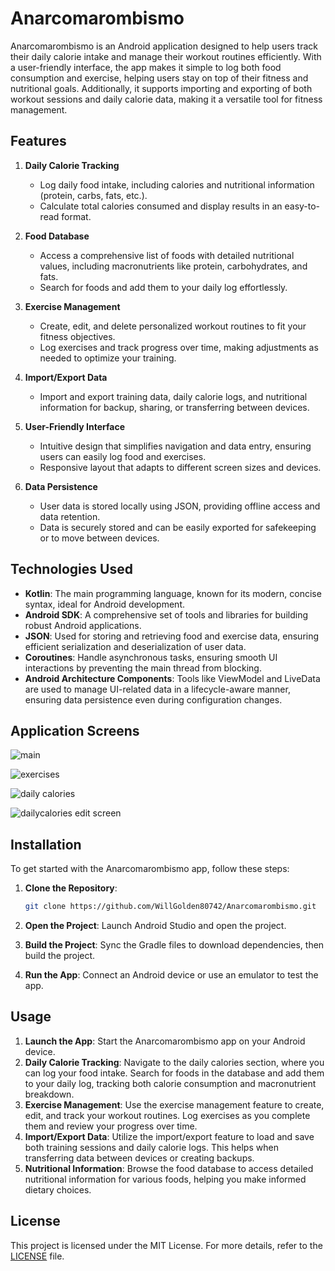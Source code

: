 # Anarcomarombismo

Anarcomarombismo is an Android application designed to help users track their daily calorie intake and manage their workout routines efficiently. With a user-friendly interface, the app makes it simple to log both food consumption and exercise, helping users stay on top of their fitness and nutritional goals. Additionally, it supports importing and exporting of both workout sessions and daily calorie data, making it a versatile tool for fitness management.

## Features

1. **Daily Calorie Tracking**
   - Log daily food intake, including calories and nutritional information (protein, carbs, fats, etc.).
   - Calculate total calories consumed and display results in an easy-to-read format.

2. **Food Database**
   - Access a comprehensive list of foods with detailed nutritional values, including macronutrients like protein, carbohydrates, and fats.
   - Search for foods and add them to your daily log effortlessly.

3. **Exercise Management**
   - Create, edit, and delete personalized workout routines to fit your fitness objectives.
   - Log exercises and track progress over time, making adjustments as needed to optimize your training.

4. **Import/Export Data**
   - Import and export training data, daily calorie logs, and nutritional information for backup, sharing, or transferring between devices.

5. **User-Friendly Interface**
   - Intuitive design that simplifies navigation and data entry, ensuring users can easily log food and exercises.
   - Responsive layout that adapts to different screen sizes and devices.

6. **Data Persistence**
   - User data is stored locally using JSON, providing offline access and data retention.
   - Data is securely stored and can be easily exported for safekeeping or to move between devices.

## Technologies Used

- **Kotlin**: The main programming language, known for its modern, concise syntax, ideal for Android development.
- **Android SDK**: A comprehensive set of tools and libraries for building robust Android applications.
- **JSON**: Used for storing and retrieving food and exercise data, ensuring efficient serialization and deserialization of user data.
- **Coroutines**: Handle asynchronous tasks, ensuring smooth UI interactions by preventing the main thread from blocking.
- **Android Architecture Components**: Tools like ViewModel and LiveData are used to manage UI-related data in a lifecycle-aware manner, ensuring data persistence even during configuration changes.

## Application Screens

![main](https://github.com/user-attachments/assets/ce7a1e8b-b096-4330-b773-f8d98e131c7b)

![exercises](https://github.com/user-attachments/assets/966bac35-6cd6-4562-841b-6af4b12a5e34)

![daily calories](https://github.com/user-attachments/assets/3127a658-709d-42c3-8d10-b764ea6fb2d6)


![dailycalories edit screen](https://github.com/user-attachments/assets/c792e1d7-fbd3-40cd-ab0e-d2161028c5fc)


## Installation

To get started with the Anarcomarombismo app, follow these steps:

1. **Clone the Repository**:
   ```bash
   git clone https://github.com/WillGolden80742/Anarcomarombismo.git
   ```

2. **Open the Project**: Launch Android Studio and open the project.

3. **Build the Project**: Sync the Gradle files to download dependencies, then build the project.

4. **Run the App**: Connect an Android device or use an emulator to test the app.

## Usage

1. **Launch the App**: Start the Anarcomarombismo app on your Android device.
2. **Daily Calorie Tracking**: Navigate to the daily calories section, where you can log your food intake. Search for foods in the database and add them to your daily log, tracking both calorie consumption and macronutrient breakdown.
3. **Exercise Management**: Use the exercise management feature to create, edit, and track your workout routines. Log exercises as you complete them and review your progress over time.
4. **Import/Export Data**: Utilize the import/export feature to load and save both training sessions and daily calorie logs. This helps when transferring data between devices or creating backups.
5. **Nutritional Information**: Browse the food database to access detailed nutritional information for various foods, helping you make informed dietary choices.

## License

This project is licensed under the MIT License. For more details, refer to the [LICENSE](LICENSE) file.
